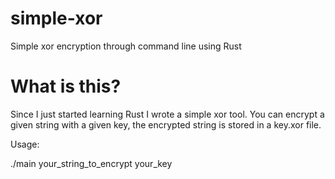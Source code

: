 # simple-xor
 Simple xor encryption through command line using Rust

# What is this?
Since I just started learning Rust I wrote a simple xor tool. You can encrypt a given string with a given key, the encrypted string is stored in a key.xor file.

Usage:

./main your_string_to_encrypt your_key
